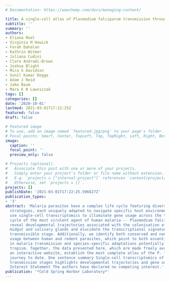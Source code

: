 ```yaml
---
# Documentation: https://wowchemy.com/docs/managing-content/

title: A single-cell atlas of Plasmodium falciparum transmission through the mosquito
subtitle: ''
summary: ''
authors:
- Eliana Real
- Virginia M Howick
- Farah Dahalan
- Kathrin Witmer
- Juliana Cudini
- Clare Andradi-Brown
- Joshua Blight
- Mira S Davidson
- Sunil Kumar Dogga
- Adam J Reid
- Jake Baum
- Mara K N Lawniczak
tags: []
categories: []
date: '2020-10-01'
lastmod: 2021-03-01T17:22:25Z
featured: false
draft: false

# Featured image
# To use, add an image named `featured.jpg/png` to your page's folder.
# Focal points: Smart, Center, TopLeft, Top, TopRight, Left, Right, BottomLeft, Bottom, BottomRight.
image:
  caption: ''
  focal_point: ''
  preview_only: false

# Projects (optional).
#   Associate this post with one or more of your projects.
#   Simply enter your project's folder or file name without extension.
#   E.g. `projects = ["internal-project"]` references `content/project/deep-learning/index.md`.
#   Otherwise, set `projects = []`.
projects: []
publishDate: '2021-03-01T17:22:25.596627Z'
publication_types:
- '3'
abstract: 'Malaria parasites have a complex life cycle featuring diverse developmental
  strategies, each uniquely adapted to navigate specific host environments. Here we
  use single-cell transcriptomics to illuminate gene usage across the transmission
  cycle of the most virulent agent of human malaria -- Plasmodium falciparum . We
  reveal developmental trajectories associated with the colonisation of the mosquito
  midgut and salivary glands and elucidate the transcriptional signatures of each
  transmissible stage. Additionally, we identify both conserved and nonconserved gene
  usage between human and rodent parasites, which point to both essential mechanisms
  in malaria transmission and species-specific adaptations potentially linked to host
  tropism. Together, the data presented here, which are made freely available via
  an interactive website, establish the most complete atlas of the P. falciparum transcriptional
  journey to date. One sentence summary Single-cell transcriptomics of P. falciparum
  transmission stages highlights developmental trajectories and gene usage. ### Competing
  Interest Statement The authors have declared no competing interest.'
publication: '*Cold Spring Harbor Laboratory*'
---
```

